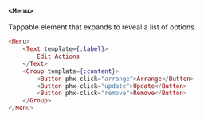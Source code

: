 ### `<Menu>`
Tappable element that expands to reveal a list of options.



```heex
<Menu>
    <Text template={:label}>
        Edit Actions
    </Text>
    <Group template={:content}>
        <Button phx-click="arrange">Arrange</Button>
        <Button phx-click="update">Update</Button>
        <Button phx-click="remove">Remove</Button>
    </Group>
</Menu>
```



